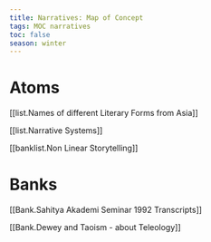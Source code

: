 ```yaml
---
title: Narratives: Map of Concept
tags: MOC narratives
toc: false
season: winter
---
```




# Atoms

[[list.Names of different Literary Forms from Asia]] 

[[list.Narrative Systems]]

[[banklist.Non Linear Storytelling]]



# Banks

[[Bank.Sahitya Akademi Seminar 1992 Transcripts]]

[[Bank.Dewey and Taoism - about Teleology]]
